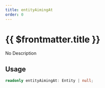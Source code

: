 ```yaml
---
title: entityAimingAt
order: 0
---
```


# {{ $frontmatter.title }}

No Description

## Usage

```ts
readonly entityAimingAt: Entity | null;
```
